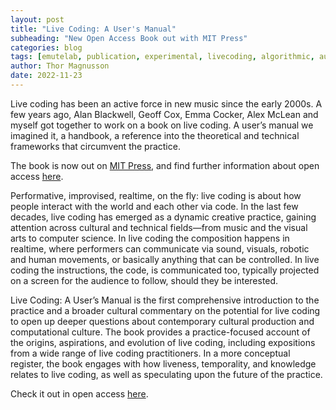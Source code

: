 ```yaml
---
layout: post
title: "Live Coding: A User's Manual"
subheading: "New Open Access Book out with MIT Press"
categories: blog
tags: [emutelab, publication, experimental, livecoding, algorithmic, augmented reality]
author: Thor Magnusson
date: 2022-11-23
---
```


Live coding has been an active force in new music since the early 2000s. A few years ago, Alan Blackwell, Geoff Cox, Emma Cocker, Alex McLean and myself got together to work on a book on live coding. A user’s manual we imagined it, a handbook, a reference into the theoretical and technical frameworks that circumvent the practice.

The book is now out on <a href="https://mitpress.mit.edu/9780262544818/live-coding/">MIT Press</a>, and find further information about open access <a href="https://livecodingbook.toplap.org">here</a>.

Performative, improvised, realtime, on the fly: live coding is about how people interact with the world and each other via code. In the last few decades, live coding has emerged as a dynamic creative practice, gaining attention across cultural and technical fields—from music and the visual arts to computer science. In live coding the composition happens in realtime, where performers can communicate via sound, visuals, robotic and human movements, or basically anything that can be controlled. In live coding the instructions, the code, is communicated too, typically projected on a screen for the audience to follow, should they be interested.

Live Coding: A User’s Manual is the first comprehensive introduction to the practice and a broader cultural commentary on the potential for live coding to open up deeper questions about contemporary cultural production and computational culture. The book provides a practice-focused account of the origins, aspirations, and evolution of live coding, including expositions from a wide range of live coding practitioners. In a more conceptual register, the book engages with how liveness, temporality, and knowledge relates to live coding, as well as speculating upon the future of the practice. 

Check it out in open access <a href="https://livecodingbook.toplap.org">here</a>.





